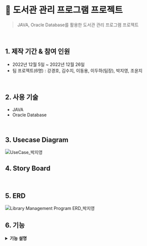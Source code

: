 # :pushpin: 도서관 관리 프로그램 프로젝트
>JAVA, Oracle Database를 활용한 도서관 관리 프로그램 프로젝트
</br>

## 1. 제작 기간 & 참여 인원
- 2022년 12월 5일 ~ 2022년 12월 26일
- 팀 프로젝트(6명) : 강경호, 김수지, 이동용, 이두하(팀장), 박지영, 조윤지
</br>

## 2. 사용 기술
- JAVA
- Oracle Database
</br>

## 3. Usecase Diagram
![UseCase_박지영](https://user-images.githubusercontent.com/114713801/228455341-cc3e71a9-5d7a-4625-a03b-1e495371e6f1.png)
</br>

## 4. Story Board
</br>

## 5. ERD 
![Library Management Program ERD_박지영](https://user-images.githubusercontent.com/114713801/228455465-5c877f71-65a4-48f0-ad67-e1b5990f5b2a.png)
</br>

## 6. 기능
<details>
<summary><b>기능 설명</b></summary>
<div markdown="1">

### 6.1. DATABASE, UTILL (이두하)
 - 데이터베이스 설계
 - 프로젝트 패키지 설계
 - 각 파트 에러수정 및 보완 작업 어시스트

### 6.2. 회원가입, 직원관리, 로그인 (조윤지)
- 회원 정보 검색/조회/수정, 회원 탈퇴/비밀번호 초기화
- 직원 정보 조회/등록/수정/삭제

### 6.3. 도서관리 (강경호)
- 도서 조회/등록/수정/삭제
 
### 6.4. 도서 대출/반납 (이동용)
- 회원 조회, 대출도서 검색/대출/반납
 
### 6.5. 열람실 (김수지, 박지영)
- 입/퇴실
- 이용회원 조회, 강제퇴실
</div>
</details>

